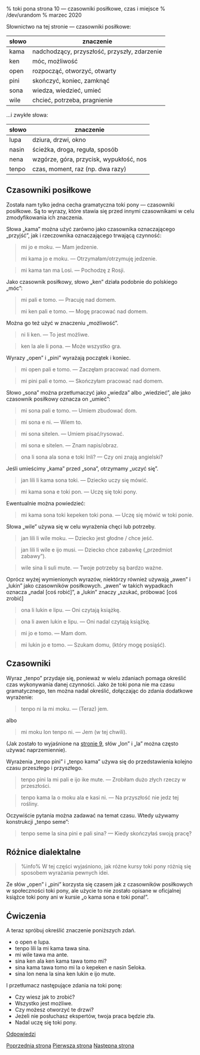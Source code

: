 % toki pona strona 10 — czasowniki posiłkowe, czas i miejsce
% /dev/urandom
% marzec 2020

Słownictwo na tej stronie — czasowniki posiłkowe:

| słowo | znaczenie |
|----|----|
| kama | nadchodzący, przyszłość, przyszły, zdarzenie |
| ken | móc, możliwość |
| open | rozpocząć, otworzyć, otwarty |
| pini | skończyć, koniec, zamknąć |
| sona | wiedza, wiedzieć, umieć |
| wile | chcieć, potrzeba, pragnienie |

...i zwykłe słowa:

| słowo | znaczenie |
|----|----|
| lupa | dziura, drzwi, okno |
| nasin | ścieżka, droga, reguła, sposób |
| nena | wzgórze, góra, przycisk, wypukłość, nos |
| tenpo | czas, moment, raz (np. dwa razy) |

## Czasowniki posiłkowe

Została nam tylko jedna cecha gramatyczna toki pony — czasowniki posiłkowe.
Są to wyrazy, które stawia się przed innymi czasownikami w celu zmodyfikowania
ich znaczenia.

Słowa „kama” można użyć zarówno jako czasownika oznaczającego „przyjść”, jak
i rzeczownika oznaczającego trwającą czynność:

> mi jo e moku. — Mam jedzenie.
>
> mi kama jo e moku. — Otrzymałam/otrzymuję jedzenie.

> mi kama tan ma Losi. — Pochodzę z Rosji.

Jako czasownik posiłkowy, słowo „ken” działa podobnie do polskiego „móc”:

> mi pali e tomo. — Pracuję nad domem.
>
> mi ken pali e tomo. — Mogę pracować nad domem.

Można go też użyć w znaczeniu „możliwość”.

> ni li ken. — To jest możliwe.

> ken la ale li pona. — Może wszystko gra.

Wyrazy „open” i „pini” wyrażają początek i koniec.

> mi open pali e tomo. — Zaczęłam pracować nad domem.

> mi pini pali e tomo. — Skończyłam pracować nad domem.

Słowo „sona” można przetłumaczyć jako „wiedza” albo „wiedzieć”, ale jako
czasownik posiłkowy oznacza on „umieć”:

> mi sona pali e tomo. — Umiem zbudować dom.

> mi sona e ni. — Wiem to.

> mi sona sitelen. — Umiem pisać/rysować.

> mi sona e sitelen. — Znam napis/obraz.

> ona li sona ala sona e toki Inli? — Czy oni znają angielski?

Jeśli umieścimy „kama” przed „sona”, otrzymamy „uczyć się”.

> jan lili li kama sona toki. — Dziecko uczy się mówić.

> mi kama sona e toki pon. — Uczę się toki pony.

Ewentualnie można powiedzieć:

> mi kama sona toki kepeken toki pona. — Uczę się mówić w toki ponie.

Słowa „wile” używa się w celu wyrażenia chęci lub potrzeby.

> jan lili li wile moku. — Dziecko jest głodne / chce jeść.

> jan lili li wile e ijo musi. — Dziecko chce zabawkę („przedmiot zabawy”).

> wile sina li suli mute. — Twoje potrzeby są bardzo ważne.

Oprócz wyżej wymienionych wyrazów, niektórzy również używają „awen” i „lukin”
jako czasowników posiłkowych. „awen” w takich wypadkach oznacza „nadal [coś robić]”, a „lukin” znaczy „szukać, próbować [coś zrobić]

> ona li lukin e lipu. — Oni czytają książkę.

> ona li awen lukin e lipu. — Oni nadal czytają książkę.

> mi jo e tomo. — Mam dom.

> mi lukin jo e tomo. — Szukam domu, (który mogę posiąść).

## Czasowniki

Wyraz „tenpo” przydaje się, ponieważ w wielu zdaniach pomaga określić czas
wykonywania danej czynności. Jako że toki pona nie ma czasu gramatycznego, ten można
nadal określić, dołączając do zdania dodatkowe wyrażenie:

> tenpo ni la mi moku. — (Teraz) jem.

albo

> mi moku lon tenpo ni. — Jem (w tej chwili).

(Jak zostało to wyjaśnione na [stronie 9](9.html), słów „lon” i „la” można często
używać naprzemiennie).

Wyrażenia „tenpo pini” i „tenpo kama” używa się do przedstawienia kolejno czasu
przeszłego i przyszłego.

> tenpo pini la mi pali e ijo ike mute. — Zrobiłam dużo złych rzeczy w przeszłości.

> tenpo kama la o moku ala e kasi ni. — Na przyszłość nie jedz tej rośliny.

Oczywiście pytania można zadawać na temat czasu. Wtedy używamy konstrukcji „tenpo
seme”:

> tenpo seme la sina pini e pali sina? — Kiedy skończyłaś swoją pracę?

## Różnice dialektalne

> %info%
> W tej części wyjaśniono, jak różne kursy toki pony różnią się
> sposobem wyrażania pewnych idei.

Ze słów „open” i „pini” korzysta się czasem jak z czasowników posiłkowych
w społeczności toki pony, ale użycie to nie zostało opisane w oficjalnej książce
toki pony ani w kursie „o kama sona e toki pona!”.

## Ćwiczenia

A teraz spróbuj określić znaczenie poniższych zdań.

* o open e lupa. 
* tenpo lili la mi kama tawa sina.
* mi wile tawa ma ante.
* sina ken ala ken kama tawa tomo mi?
* sina kama tawa tomo mi la o kepeken e nasin Seloka.
* sina lon nena la sina ken lukin e ijo mute.

I przetłumacz następujące zdania na toki ponę:

* Czy wiesz jak to zrobić?
* Wszystko jest możliwe.
* Czy możesz otworzyć te drzwi?
* Jeżeli nie posłuchasz ekspertów, twoja praca będzie zła.
* Nadal uczę się toki pony.

[Odpowiedzi](pl_answers.html#p10)

[Poprzednia strona](pl_9.html) [Pierwsza strona](pl_index.html) [Następna strona](pl_11.html)
